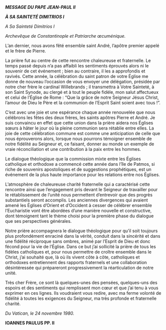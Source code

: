 ***MESSAGE DU PAPE JEAN-PAUL II***

***À SA SAINTETÉ DIMITRIOS I***

*A Sa Sainteté Dimitrios I*

*Archevêque de Constantinople et Patriarche œcuménique.*

L’an dernier, nous avons fêté ensemble saint André, l’apôtre premier appelé et le frère de Pierre.

La prière fut au centre de cette rencontre chaleureuse et fraternelle. Le temps passé depuis n’a pas affaibli les sentiments éprouvés alors ni le souvenir de cet événement ; bien au contraire, il les a approfondis et ravivés. Cette année, la célébration du saint patron de votre Église me donne de nouveau l’occasion de vous envoyer une délégation, présidée par notre cher frère le cardinal Willebrands ; il transmettra à Votre Sainteté, à son Saint Synode, au clergé et à tout le peuple fidèle, mon salut affectueux et celui de l’Église de Rome : “Que la grâce de notre Seigneur Jésus Christ, l’amour de Dieu le Père et la communion de l’Esprit Saint soient avec tous !”.

C’est avec une joie et une espérance chaque année renouvelée que nous célébrons les fêtes des deux frères, les saints apôtres Pierre et André. Je suis convaincu en effet que cette union dans la prière aidera nos Églises sœurs à hâter le jour où la pleine communion sera rétablie entre elles. La joie de cette célébration commune est comme une anticipation de celle que nous éprouverons alors, lorsque nous pourrons témoigner ensemble de notre fidélité au Seigneur et, ce faisant, donner au monde un exemple de vraie réconciliation et une contribution à la paix entre les hommes.

Le dialogue théologique que la commission mixte entre les Églises catholique et orthodoxe a commencé cette année dans l’île de Patmos, si riche de souvenirs apostoliques et de suggestions prophétiques, est un événement de la plus haute importance pour les relations entre nos Églises.

L’atmosphère de chaleureuse charité fraternelle qui a caractérisé cette rencontre ainsi que l’engagement pris devant le Seigneur de travailler pour le rétablissement de l’unité nous permettent d’entrevoir que des progrès substantiels seront accomplis. Les anciennes divergences qui avaient amené les Églises d’Orient et d’Occident à cesser de célébrer ensemble l’Eucharistie vont être abordées d’une manière nouvelle et constructive, dont témoignent tant le thème choisi pour la première phase du dialogue que ses perspectives générales.

Notre prière accompagnera le dialogue théologique pour qu’il soit toujours plus profondément enraciné dans la vérité, conduit dans la sincérité et dans une fidélité réciproque sans ombres, animé par l’Esprit de Dieu et donc fécond pour la vie de l’Église. Dans ce but j’ai sollicité la prière de tous les fidèles catholiques et, pour nous permettre de croître ensemble dans le Christ, j’ai souhaité que, là où ils vivent côte à côte, catholiques et orthodoxes entretiennent des rapports fraternels et une collaboration désintéressée qui prépareront progressivement la réarticulation de notre unité.

Très cher Frère, ce sont là quelques-unes des pensées, quelques-uns des espoirs et des sentiments qui remplissent mon cœur et que j’ai tenu à vous exprimer en ces lignes. Ils voudraient vous redire, avec ma ferme volonté de fidélité à toutes les exigences du Seigneur, ma très profonde et fraternelle charité.

*Du Vatican, le 24 novembre 1980.*

**IOANNES PAULUS PP. II**
